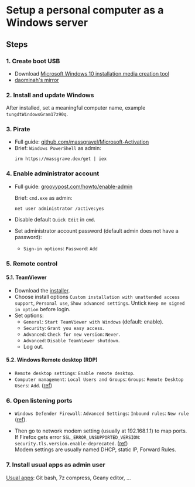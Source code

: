 # Setup a personal computer as a Windows server

## Steps

### 1. Create boot USB

* Download [Microsoft Windows 10 installation media creation tool](https://www.microsoft.com/en-us/software-download/windows10%20)
* [daominah's mirror](https://drive.google.com/file/d/1EifPAsUygky0VwuFMhM1L8vW6MOHJU4_/view?usp=share_link)

### 2. Install and update Windows

After installed, set a meaningful computer name, example `tungdtWindowsGram17z90q`.

### 3. Pirate

* Full guide: [github.com/massgravel/Microsoft-Activation](https://github.com/massgravel/Microsoft-Activation-Scripts)
* Brief: `Windows PowerShell` as admin:
  ````
  irm https://massgrave.dev/get | iex
  ````

### 4. Enable administrator account

* Full guide: [groovypost.com/howto/enable-admin](https://www.groovypost.com/howto/enable-disable-built-in-administrator-account-windows-10/)

  Brief: `cmd.exe` as admin:
  ````
  net user administrator /active:yes
  ````

* Disable default `Quick Edit` in `cmd`.

* Set administrator account password (default admin does not have a password):

  * `Sign-in options`: `Password`: `Add`

### 5. Remote control

#### 5.1. TeamViewer

* Download the [installer](https://www.teamviewer.com/en/download/windows/).
* Choose install options `Custom installation with unattended access support`,
  `Personal use`, `Show advanced settings`. Untick `Keep me signed in option`
  before login.
* Set options: 
  * `General`: `Start TeamViewer with Windows` (default: enable).
  * `Security`: `Grant you easy access`.
  * `Advanced`: `Check for new version`: `Never`.
  * `Advanced`: `Disable TeamViewer shutdown`.
  * Log out.

#### 5.2. Windows Remote desktop (RDP)

  * `Remote desktop settings`: `Enable remote desktop`.
  * `Computer management`: `Local Users and Groups`: `Groups`: `Remote Desktop Users`: `Add`. ([ref](create-user-and-allow-rdp-permission-on-windows))

### 6. Open listening ports

  * `Windows Defender Firewall`: `Advanced Settings`: `Inbound rules`: `New rule` ([ref](https://vinasupport.com/huong-dan-mo-cong-open-port-tren-windows-server/)).

  * Then go to network modem setting (usually at 192.168.1.1) to map ports.  
    If Firefox gets error `SSL_ERROR_UNSUPPORTED_VERSION`: `security.tls.version.enable-deprecated`. ([ref](https://stackoverflow.com/a/71411721/4097963))  
    Modem settings are usually named DHCP, static IP, Forward Rules.

### 7. Install usual apps as admin user

  [Usual apps](https://drive.google.com/drive/folders/1ArpNEL_9r1cseumE0etTTNJBLCixth8i?usp=sharing):
  Git bash, 7z compress, Geany editor, ...

